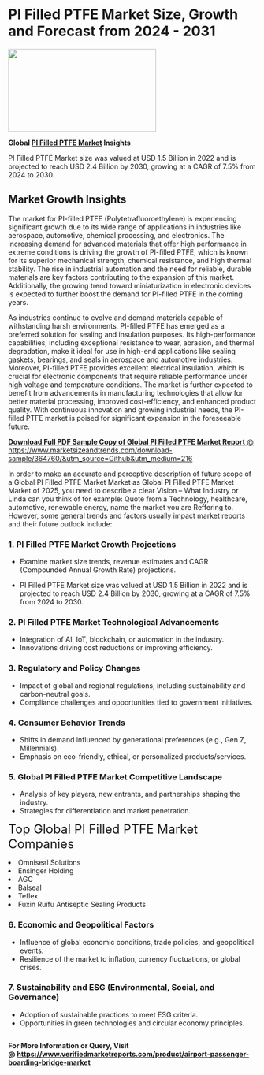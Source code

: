 <H1>PI Filled PTFE Market Size, Growth and Forecast from 2024 - 2031</H1><img class="aligncenter size-medium wp-image-584254" src="https://thirdeyenews.in/wp-content/uploads/2024/09/Global-Market-Research-300x168.jpeg" alt="" width="300" height="168" /><p><strong>Global&nbsp;<a href="https://www.marketsizeandtrends.com/download-sample/364760/&amp;utm_source=Github&utm_medium=216">PI Filled PTFE Market</a> Insights</strong></p><p>PI Filled PTFE Market size was valued at USD 1.5 Billion in 2022 and is projected to reach USD 2.4 Billion by 2030, growing at a CAGR of 7.5% from 2024 to 2030.</p><p><h2>Market Growth Insights</h2> <p>The market for PI-filled PTFE (Polytetrafluoroethylene) is experiencing significant growth due to its wide range of applications in industries like aerospace, automotive, chemical processing, and electronics. The increasing demand for advanced materials that offer high performance in extreme conditions is driving the growth of PI-filled PTFE, which is known for its superior mechanical strength, chemical resistance, and high thermal stability. The rise in industrial automation and the need for reliable, durable materials are key factors contributing to the expansion of this market. Additionally, the growing trend toward miniaturization in electronic devices is expected to further boost the demand for PI-filled PTFE in the coming years.</p> <p><a href="#"></a></p> <p>As industries continue to evolve and demand materials capable of withstanding harsh environments, PI-filled PTFE has emerged as a preferred solution for sealing and insulation purposes. Its high-performance capabilities, including exceptional resistance to wear, abrasion, and thermal degradation, make it ideal for use in high-end applications like sealing gaskets, bearings, and seals in aerospace and automotive industries. Moreover, PI-filled PTFE provides excellent electrical insulation, which is crucial for electronic components that require reliable performance under high voltage and temperature conditions. The market is further expected to benefit from advancements in manufacturing technologies that allow for better material processing, improved cost-efficiency, and enhanced product quality. With continuous innovation and growing industrial needs, the PI-filled PTFE market is poised for significant expansion in the foreseeable future.</p> <p><a href="#"></p><p><span class=""><strong>Download Full PDF Sample Copy of Global PI Filled PTFE Market Report</strong> @ <a href="https://www.marketsizeandtrends.com/download-sample/364760/&amp;utm_source=Github&utm_medium=216" target="_blank">https://www.marketsizeandtrends.com/download-sample/364760/&amp;utm_source=Github&utm_medium=216</a></span></p><p>In order to make an accurate and perceptive description of future scope of a Global&nbsp;PI Filled PTFE Market Market as Global&nbsp;PI Filled PTFE Market Market of 2025, you need to describe a clear Vision &ndash; What Industry or Linda can you think of for example: Quote from a Technology, healthcare, automotive, renewable energy, name the market you are Reffering to. However, some general trends and factors usually impact market reports and their future outlook include:</p><h3>1.&nbsp;<strong>PI Filled PTFE Market Growth Projections</strong></h3><ul><li>Examine market size trends, revenue estimates and CAGR (Compounded Annual Growth Rate) projections.</li><li><p>PI Filled PTFE Market size was valued at USD 1.5 Billion in 2022 and is projected to reach USD 2.4 Billion by 2030, growing at a CAGR of 7.5% from 2024 to 2030.</p></li></ul><h3>2.&nbsp;<strong>PI Filled PTFE Market Technological Advancements</strong></h3><ul><li>Integration of AI, IoT, blockchain, or automation in the industry.</li><li>Innovations driving cost reductions or improving efficiency.</li></ul><h3>3.&nbsp;<strong>Regulatory and Policy Changes</strong></h3><ul><li>Impact of global and regional regulations, including sustainability and carbon-neutral goals.</li><li>Compliance challenges and opportunities tied to government initiatives.</li></ul><h3>4.&nbsp;<strong>Consumer Behavior Trends</strong></h3><ul><li>Shifts in demand influenced by generational preferences (e.g., Gen Z, Millennials).</li><li>Emphasis on eco-friendly, ethical, or personalized products/services.</li></ul><h3>5.&nbsp;<strong>Global PI Filled PTFE Market Competitive Landscape</strong></h3><ul><li>Analysis of key players, new entrants, and partnerships shaping the industry.</li><li>Strategies for differentiation and market penetration.</li></ul><p data-pm-slice="1 1 []"><span style="color: inherit; font-family: inherit; font-size: 25px;">Top Global PI Filled PTFE Market Companies</span></p><div class="" data-test-id=""><p><li>Omniseal Solutions</li><li> Ensinger Holding</li><li> AGC</li><li> Balseal</li><li> Teflex</li><li> Fuxin Ruifu Antiseptic Sealing Products</li></p></div><h3>6.&nbsp;<strong>Economic and Geopolitical Factors</strong></h3><ul><li>Influence of global economic conditions, trade policies, and geopolitical events.</li><li>Resilience of the market to inflation, currency fluctuations, or global crises.</li></ul><h3>7.&nbsp;<strong>Sustainability and ESG (Environmental, Social, and Governance)</strong></h3><ul><li>Adoption of sustainable practices to meet ESG criteria.</li><li>Opportunities in green technologies and circular economy principles.</li></ul><h2><strong style="font-size: 14px;">For More Information or Query, Visit @&nbsp;</strong><a style="background-color: #ffffff; font-size: 14px;" href="https://www.marketsizeandtrends.com/report/pi-filled-ptfe-market/" target="_blank">https://www.verifiedmarketreports.com/product/airport-passenger-boarding-bridge-market</a></h2>
